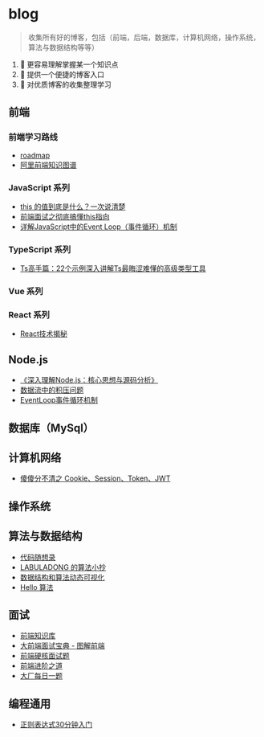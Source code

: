 # blog

> 收集所有好的博客，包括（前端，后端，数据库，计算机网络，操作系统，算法与数据结构等等）

1. 🍔 更容易理解掌握某一个知识点
2. 🍔 提供一个便捷的博客入口
3. 🍔 对优质博客的收集整理学习

## 前端

### 前端学习路线

- [roadmap](https://roadmap.sh/)
- [阿里前端知识图谱]( https://f2e.tech/)

### JavaScript 系列

- [this 的值到底是什么？一次说清楚](https://zhuanlan.zhihu.com/p/23804247)
- [前端面试之彻底搞懂this指向](https://mp.weixin.qq.com/s/hYm0JgBI25grNG_2sCRlTA)
- [详解JavaScript中的Event Loop（事件循环）机制](https://zhuanlan.zhihu.com/p/33058983)


### TypeScript 系列

- [Ts高手篇：22个示例深入讲解Ts最晦涩难懂的高级类型工具](https://juejin.cn/post/6994102811218673700)

### Vue 系列

### React 系列

- [React技术揭秘](https://react.iamkasong.com/)

## Node.js

- [《深入理解Node.js：核心思想与源码分析》](https://yjhjstz.gitbooks.io/deep-into-node/content/)
- [数据流中的积压问题](https://nodejs.org/zh-cn/docs/guides/backpressuring-in-streams/)
- [EventLoop事件循环机制](https://nodejs.org/zh-cn/docs/guides/event-loop-timers-and-nexttick/)

## 数据库（MySql）

## 计算机网络

- [傻傻分不清之 Cookie、Session、Token、JWT](https://juejin.cn/post/6844904034181070861)

## 操作系统

## 算法与数据结构

- [代码随想录](https://programmercarl.com/)
- [LABULADONG 的算法小抄](https://labuladong.github.io/algo/)
- [数据结构和算法动态可视化](https://visualgo.net/zh)
- [Hello 算法](https://www.hello-algo.com/)

## 面试

- [前端知识库](https://www.html5iq.com/index.html)
- [大前端面试宝典 - 图解前端](https://lucifer.ren/fe-interview/#/)
- [前端硬核面试题](https://github.com/biaochenxuying/blog/blob/master/interview/fe-interview.md)
- [前端进阶之道](https://yuchengkai.cn/)
- [大厂每日一题](https://q.shanyue.tech/)

## 编程通用
- [正则表达式30分钟入门](https://deerchao.cn/tutorials/regex/regex.htm)
